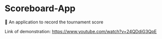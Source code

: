 # Scoreboard-App
🧮 An application to record the tournament score

Link of demonstration: https://www.youtube.com/watch?v=24QDdiG3QpE 

